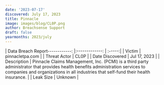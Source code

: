```yaml
---
date: '2023-07-17'
discovered: July 17, 2023
title: Pinnacle
image: images/blog/CL0P.png
author: Breachsense Support
draft: false
yearmonths: 2023/july
---
```


| Data Breach Report------------:     |:-------------:    | :-----:|
| Victim      | pinnacletpa.com      | 
| Threat Actor      | CL0P      | 
| Date Discovered      | Jul 17, 2023      | 
| Description      | Pinnacle Claims Management, Inc. (PCMI) is a third party administrator that provides health benefits administration services to companies and organizations in all industries that self-fund their health insurance.      | 
| Leak Size      | Unknown      | 

